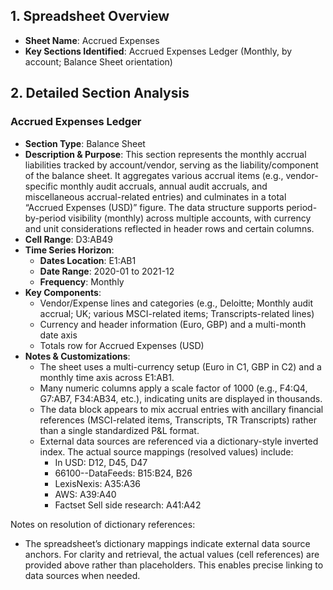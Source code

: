 ## 1. Spreadsheet Overview
- **Sheet Name**: Accrued Expenses
- **Key Sections Identified**: Accrued Expenses Ledger (Monthly, by account; Balance Sheet orientation)

## 2. Detailed Section Analysis

### Accrued Expenses Ledger
- **Section Type**: Balance Sheet
- **Description & Purpose**: This section represents the monthly accrual liabilities tracked by account/vendor, serving as the liability/component of the balance sheet. It aggregates various accrual items (e.g., vendor-specific monthly audit accruals, annual audit accruals, and miscellaneous accrual-related entries) and culminates in a total “Accrued Expenses (USD)” figure. The data structure supports period-by-period visibility (monthly) across multiple accounts, with currency and unit considerations reflected in header rows and certain columns.
- **Cell Range**: D3:AB49
- **Time Series Horizon**:
  - **Dates Location**: E1:AB1
  - **Date Range**: 2020-01 to 2021-12
  - **Frequency**: Monthly
- **Key Components**: 
  - Vendor/Expense lines and categories (e.g., Deloitte; Monthly audit accrual; UK; various MSCI-related items; Transcripts-related lines)
  - Currency and header information (Euro, GBP) and a multi-month date axis
  - Totals row for Accrued Expenses (USD)
- **Notes & Customizations**:
  - The sheet uses a multi-currency setup (Euro in C1, GBP in C2) and a monthly time axis across E1:AB1.
  - Many numeric columns apply a scale factor of 1000 (e.g., F4:Q4, G7:AB7, F34:AB34, etc.), indicating units are displayed in thousands.
  - The data block appears to mix accrual entries with ancillary financial references (MSCI-related items, Transcripts, TR Transcripts) rather than a single standardized P&L format.
  - External data sources are referenced via a dictionary-style inverted index. The actual source mappings (resolved values) include:
    - In USD: D12, D45, D47
    - 66100--DataFeeds: B15:B24, B26
    - LexisNexis: A35:A36
    - AWS: A39:A40
    - Factset Sell side research: A41:A42

Notes on resolution of dictionary references:
- The spreadsheet’s dictionary mappings indicate external data source anchors. For clarity and retrieval, the actual values (cell references) are provided above rather than placeholders. This enables precise linking to data sources when needed.